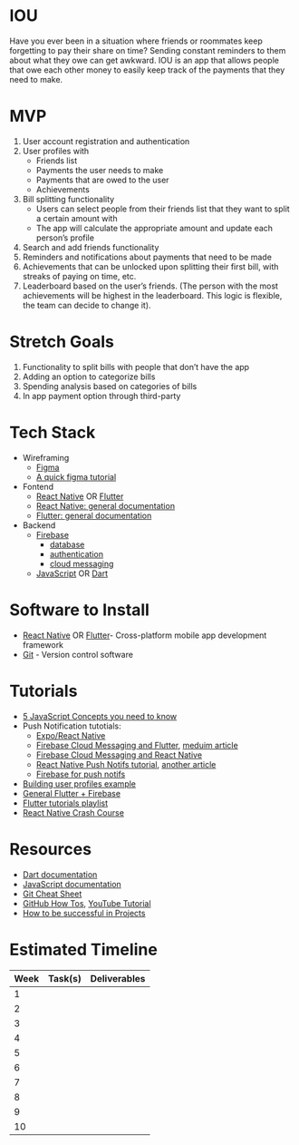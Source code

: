 # IOU
Have you ever been in a situation where friends or roommates keep forgetting to pay their share on time? Sending constant reminders to them about what they owe can get awkward. IOU is an app that allows people that owe each other money to easily keep track of the payments that they need to make.

# MVP
1. User account registration and authentication
2. User profiles with 
    - Friends list
    - Payments the user needs to make 
    - Payments that are owed to the user 
    - Achievements
3. Bill splitting functionality
    - Users can select people from their friends list that they want to split a certain amount with
    - The app will calculate the appropriate amount and update each person’s profile
4. Search and add friends functionality
5. Reminders and notifications about payments that need to be made
6. Achievements that can be unlocked upon splitting their first bill, with streaks of paying on time, etc. 
7. Leaderboard based on the user’s friends. (The person with the most achievements will be highest in the leaderboard. This logic is flexible, the team can decide to change it).

# Stretch Goals
1. Functionality to split bills with people that don’t have the app
2. Adding an option to categorize bills
3. Spending analysis based on categories of bills
4. In app payment option through third-party

# Tech Stack
- Wireframing
  - [Figma](https://www.figma.com)
  - [A quick figma tutorial](https://www.youtube.com/watch?v=FTFaQWZBqQ8)
- Fontend
  - [React Native](https://reactnative.dev)  OR [Flutter](https://flutter.dev)
  - [React Native: general documentation](https://reactnative.dev/docs/getting-started)
  - [Flutter: general documentation](https://docs.flutter.dev)
- Backend
  - [Firebase](https://firebase.google.com)
    - [database](https://firebase.google.com/docs/database)
    - [authentication](https://firebase.google.com/docs/auth)
    - [cloud messaging](https://firebase.google.com/docs/cloud-messaging)
  - [JavaScript](https://www.youtube.com/watch?v=W6NZfCO5SIk) OR [Dart](https://www.youtube.com/watch?v=veMhOYRib9o)

# Software to Install
- [React Native](https://reactnative.dev/docs/environment-setup) OR [Flutter](https://docs.flutter.dev/get-started/install)- Cross-platform mobile app development framework
- [Git](https://git-scm.com/downloads) - Version control software

# Tutorials
- [5 JavaScript Concepts you need to know](https://www.youtube.com/watch?v=a00NRSFgHsY)
- Push Notification tutotials:
  - [Expo/React Native](https://www.youtube.com/watch?v=jX5axGXJBa4)
  - [Firebase Cloud Messaging and Flutter](https://www.youtube.com/watch?v=2TSm2YGBT1s), [meduim article](https://medium.com/comerge/implementing-push-notifications-in-flutter-apps-aef98451e8f1)
  - [Firebase Cloud Messaging and React Native](https://medium.com/@anum.amin/react-native-integrating-push-notifications-using-fcm-349fff071591)
  - [React Native Push Notifs tutorial](https://www.youtube.com/watch?v=C9raKcEvptA), [another article](https://blog.logrocket.com/how-to-create-and-send-push-notifications-in-react-native/)
  - [Firebase for push notifs](https://medium.com/firebase-developers/build-a-transactional-push-notifications-system-using-only-firebase-2b792bb25a60)
 - [Building user profiles example](https://www.youtube.com/watch?v=1hPgQWbWmEk)
 - [General Flutter + Firebase](https://www.youtube.com/watch?v=sfA3NWDBPZ4)
 - [Flutter tutorials playlist](https://youtube.com/playlist?list=PL4cUxeGkcC9jLYyp2Aoh6hcWuxFDX6PBJ)
 - [React Native Crash Course](https://www.youtube.com/watch?v=Hf4MJH0jDb4)

# Resources
- [Dart documentation](https://dart.dev/guides)
- [JavaScript documentation](https://developer.mozilla.org/en-US/docs/Web/JavaScript)
- [Git Cheat Sheet](https://education.github.com/git-cheat-sheet-education.pdf)
- [GitHub How Tos](https://docs.github.com/en/get-started/quickstart/hello-world), [YouTube Tutorial](https://www.youtube.com/watch?v=SWYqp7iY_Tc)
- [How to be successful in Projects](https://docs.google.com/document/d/18Zi3DrKG5e6g5Bojr8iqxIu6VIGl86YBSFlsnJnlM88/edit?usp=sharing)


# Estimated Timeline
|   Week   |          Task(s)          |          Deliverables         |
| -------- | ------------------------- | ----------------------------- |
| 1        |                           |                               |
| 2        |                           |                               |
| 3        |                           |                               |
| 4        |                           |                               |
| 5        |                           |                               |
| 6        |                           |                               |
| 7        |                           |                               |
| 8        |                           |                               |
| 9        |                           |                               |
| 10       |                           |                               |
